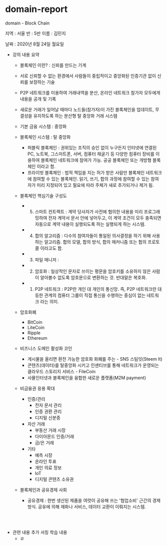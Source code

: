 # domain-report

domain - Block Chain

지역 : 서울
반 : 5반
이름 : 김민지

날짜 : 2020년 8월 24일 월요일
- 강의 내용 요약
    - 블록체인 이란? : 신뢰를 만드는 기계
    
    - 서로 신뢰할 수 없는 환경에서 사람들이 중립적이고 중앙화된 인증기관 없이 신뢰를 보장하는 기술
    
    - P2P 네트워크를 이용하여 거래내역을 분산, 온라인 네트워크 참가자 모두에게 내용을 공개 및 기록
    
    - 새로운 거래가 일어날 때마다 노드들(참가자)이 가진 블록체인을 업데이트, 무결성을 유지하도록 하는 분산형 탈 중앙화 거래 시스템
    
    - 기본 금융 시스탬 : 중앙화
    
    - 블록체인 시스템 : 탈 중앙화
        - 퍼블릭 블록체인 : 권위있는 조직의 승인 없이 누구든지 인터넷에 연결된 PC, 노트북, 그스마트폰, 서버, 컴퓨터 채굴기 등 다양한 컴퓨터 장비를 이용하여 블록체인 네트워크에 참여가 가능. 공공 블록체인 또는 개방형 블록체인 이라고 함.
        - 프라이빗 블록체인 : 법적 책임을 지는 허가 받은 사람만 블록체인 네트워크에 참여할 수 있는 블록체인. 읽기, 쓰기, 합의 과정에 참여할 수 있는 참여자가 미리 지정되어 있고 필요에 따라 주체가 새로 추가되거나 제거 됨.
    
    - 블록체인 핵심기술 구성도
        - 5. 스마트 컨트랙트 : 계약 당사자가 사전에 협의한 내용을 미리 프로그래밍하여 전자 계약서 문서 안에 넣어두고, 이 계약 조건이 모두 충족되면 자동으로 계약 내용이 실행되도록 하는 실행되게 하는 시스템. 
        - 4. 합의 알고리즘 : 다수의 참여자들이 통일된 의사결정을 하기 위해 사용하는 알고리즘. 합의 모델, 합의 방식, 합의 매커니즘 또는 합의 프로토콜 이라고도 함.
        - 3. 파일 매니저 : 
        - 2. 암호화 : 일상적인 문자로 쓰이는 평문을 암호키를 소유하지 않은 사람이 알아볼수 없도록 암호문으로 변환하는 것. 반대말은 복호화.
        - 1. P2P 네트워크 : P2P란 개인 대 개인의 통신망. 즉, P2P 네트워크란 대등한 관계의 컴퓨터 그룹이 직접 통신을 수행하는 중심이 없는 네트워크 라는 의미.
    
    - 암호화폐
        - BitCoin
        - LiteCoin
        - Ripple
        - Ethereum
    
    - 비즈니스 도메인 활성화 코인
        - 게시물을 올리면 환전 가능한 암호화 화폐를 주는 - SNS 스팀잇(Steem It)
        - 콘텐츠(데이터)를 탈중앙화 시키고 인센티브를 통해 네트워크가 운영되는 클라우드 스토리지 서비스 - FileCoin
        - 사물인터넷과 블록체인을 융합한 새로운 플랫폼(M2M payment)
    
    - 비금융권 응용 확대 
        - 인증/관리
            - 전자 문서 관리
            - 인증 권환 관리
            - 디지털 신분증
        - 자산 거래
            - 부동산 거래 시장
            - 다이아몬드 인증/거래
            - 금/은 거래
        - 기타
            - 예측 시장
            - 온라인 투표
            - 개인 의료 정보
            - IoT
            - 디지털 콘텐츠 소유권
    
    - 블록체인과 공유경제 사회
        - 공유경제 : 한번 생산된 제품을 여럿이 공유해 쓰는 '협업소비' 근간의 경제 방식. 공유에 의해 재화나 서비스, 데이터 교환이 이뤄지는 시스템.

<br><br>

- 관련 내용 추가 서칭 학습 내용
    - ㄹ